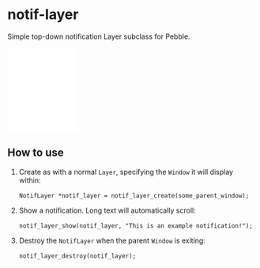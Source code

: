 # notif-layer

Simple top-down notification Layer subclass for Pebble.

![](screenshots/screenshot.gif)


## How to use

1. Create as with a normal `Layer`, specifying the `Window` it will display
   within:

       NotifLayer *notif_layer = notif_layer_create(some_parent_window);

2. Show a notification. Long text will automatically scroll:

       notif_layer_show(notif_layer, "This is an example notification!");

3. Destroy the `NotifLayer` when the parent `Window` is exiting:

       notif_layer_destroy(notif_layer);
